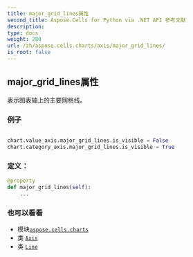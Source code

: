 ```yaml
---
title: major_grid_lines属性
second_title: Aspose.Cells for Python via .NET API 参考文献
description:
type: docs
weight: 280
url: /zh/aspose.cells.charts/axis/major_grid_lines/
is_root: false
---
```

## major_grid_lines属性

表示图表轴上的主要网格线。

### 例子

```python

chart.value_axis.major_grid_lines.is_visible = False
chart.category_axis.major_grid_lines.is_visible = True

```
### 定义：
```python
@property
def major_grid_lines(self):
    ...
```

### 也可以看看
* 模块[`aspose.cells.charts`](../../)
* 类 [`Axis`](/cells/python-net/zh/aspose.cells.charts/axis)
* 类 [`Line`](/cells/python-net/zh/aspose.cells.drawing/line)
